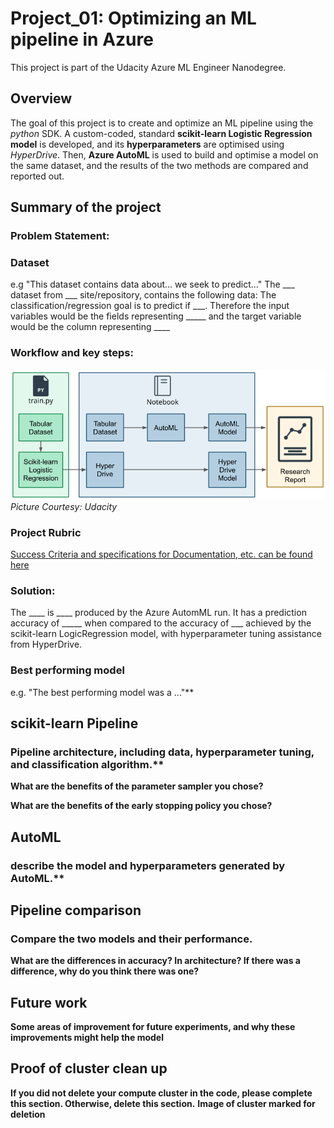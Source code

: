 # Project_01: Optimizing an ML pipeline in Azure
This project is part of the Udacity Azure ML Engineer Nanodegree.

## Overview
The goal of this project is to create and optimize an ML pipeline using the _python_ SDK. A custom-coded, standard **scikit-learn Logistic Regression model** is developed, and its **hyperparameters** are optimised using _HyperDrive_. 
Then, **Azure AutoML** is used to build and optimise a model on the same dataset, and the results of the two methods are compared and reported out.

## Summary of the project

### Problem Statement: 

### Dataset
e.g "This dataset contains data about... we seek to predict..."
The ___ dataset from ___ site/repository, contains the following data: The classification/regression goal is to predict if ___. 
Therefore the input variables would be the fields representing _____ and the target variable would be the column representing ____

### Workflow and key steps:
![Project Workflow and key steps](https://github.com/s-navin/ML_Engineer_Azure_Udacity_ND00333/blob/main/01_optimise_AzureML_pipeline/assets/workflow-creating-and-optimizing-an-ml-pipeline.png)   
_Picture Courtesy: Udacity_

### Project Rubric
[Success Criteria and specifications for Documentation, etc. can be found here](https://github.com/s-navin/ML_Engineer_Azure_Udacity_ND00333/blob/main/01_optimise_AzureML_pipeline/rubric_project_01.md) 

### Solution:
The ____ is ____ produced by the Azure AutomML run. It has a prediction accuracy of _____ when compared to the accuracy of ___ achieved by the scikit-learn LogicRegression model, with hyperparameter tuning assistance from HyperDrive.

### Best performing model
e.g. "The best performing model was a ..."**

## scikit-learn Pipeline

### Pipeline architecture, including data, hyperparameter tuning, and classification algorithm.**

**What are the benefits of the parameter sampler you chose?**

**What are the benefits of the early stopping policy you chose?**

## AutoML
### describe the model and hyperparameters generated by AutoML.**

## Pipeline comparison
### Compare the two models and their performance. 
**What are the differences in accuracy? In architecture? If there was a difference, why do you think there was one?**

## Future work
**Some areas of improvement for future experiments, and why these improvements might help the model**

## Proof of cluster clean up
**If you did not delete your compute cluster in the code, please complete this section. Otherwise, delete this section.**
**Image of cluster marked for deletion**
